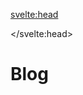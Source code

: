 <script>
  import PostsList from "$lib/components/PostsList.svelte";

  export let data;
</script>

<svelte:head>

  <title>Blog</title>
  <meta data-key="description" name="description" content="Testing" />

</svelte:head>

# Blog

<PostsList posts={data.posts} />
